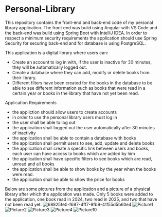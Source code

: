 # Personal-Library

This repository contains the front-end and back-end code of my personal library application. 
The front end was build using Angular with VS Code and the back-end was build using Spring Boot with IntelliJ IDEA. 
In order to respect a minimum security requirements the application should use Spring Security for securing back-end and for database is using PostgreSQL.

This application is a digital library where users can:
- Create an account to log in with, if the user is inactive for 30 minutes, they will be automatically logged out.
- Create a database where they can add, modify or delete books from their library.
- Different filters have been created for the books in the database to be able to see different information such as books that were read in a certain year or books in the library that have not yet been read.

Application Requirements

- the appliction should allow users to create accounts
- in order to use the personal library users must log in
- the user shall be able to log out
- the application shall logged out the user automatically after 30 minutes of inactivity
- the application shall be able to contain a database with books 
- the application shall permit users to see, add, update and delete books
- the application shall create a specific link between users and books, each user can have access to books which are added by him
- the application shall have specific filters to see books which are read, unread and all books
- the application shall be able to show books by the year when the books were read.
- the application shall be able to show the price for books

Below are some pictures from the application and a picture of a physical library after which the application was made.
Only 5 books were added to the application, one book read in 2024, two read in 2025, and two that have not been read yet.
![68825fe0-f687-4ff7-9fb9-41f55d5b60e4](https://github.com/user-attachments/assets/e2310a4c-6698-4d59-98a1-c8be04d2ace9)
![Picture1](https://github.com/user-attachments/assets/c10d2dfc-3d9d-4583-aa17-26108fb5aa68)
![Picture2](https://github.com/user-attachments/assets/0d6f1f57-afbd-4e6c-b32d-c887dd6a65f4)
![Picture3](https://github.com/user-attachments/assets/b508429f-dc5b-421e-899f-5a77714f6732)
![Picture4](https://github.com/user-attachments/assets/c34f4629-0a33-460f-9ed8-c9f93a68fd89)
![Picture10](https://github.com/user-attachments/assets/2d5acc9b-3a4b-4cb5-aa1f-275c1a481d00)
